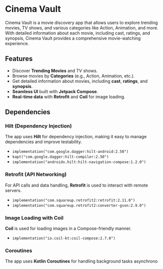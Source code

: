 # Cinema Vault

Cinema Vault is a movie discovery app that allows users to explore trending movies, TV shows, and various categories like Action, Animation, and more. With detailed information about each movie, including cast, ratings, and synopsis, Cinema Vault provides a comprehensive movie-watching experience.

## Features
- Discover **Trending Movies** and TV shows.
- Browse movies by **Categories** (e.g., Action, Animation, etc.).
- Get detailed information about movies, including **cast**, **ratings**, and **synopsis**.
- **Seamless UI** built with **Jetpack Compose**.
- **Real-time data** with **Retrofit** and **Coil** for image loading.

## Dependencies

### Hilt (Dependency Injection)
The app uses **Hilt** for dependency injection, making it easy to manage dependencies and improve testability.

- `implementation("com.google.dagger:hilt-android:2.50")`
- `kapt("com.google.dagger:hilt-compiler:2.50")`
- `implementation("androidx.hilt:hilt-navigation-compose:1.2.0")`

### Retrofit (API Networking)
For API calls and data handling, **Retrofit** is used to interact with remote servers.

- `implementation("com.squareup.retrofit2:retrofit:2.11.0")`
- `implementation("com.squareup.retrofit2:converter-gson:2.9.0")`

### Image Loading with Coil
**Coil** is used for loading images in a Compose-friendly manner.

- `implementation("io.coil-kt:coil-compose:2.7.0")`

### Coroutines
The app uses **Kotlin Coroutines** for handling background tasks asynchrono
